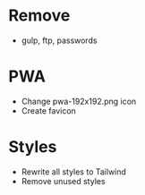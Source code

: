 # Remove
- gulp, ftp, passwords

# PWA
- Change pwa-192x192.png icon
- Create favicon

# Styles
- Rewrite all styles to Tailwind
- Remove unused styles
